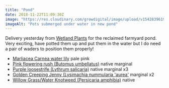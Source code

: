 ```yaml
---
title: "Pond"
date: 2018-11-22T11:09:30Z
image: "https://res.cloudinary.com/growdigital/image/upload/v1542839619/pond-plants-7C7BD299.jpg"
imageAlt: "Pots submerged under water in new pond"
---
```


Delivery yesterday from [Wetland Plants](https://wetland-plants.co.uk) for the reclaimed farmyard pond. Very exciting, have potted them up and put them in the water but I do need a pair of waders to position them properly!

* [Marliacea Carnea water lily](https://wetland-plants.co.uk/shop/water-lilies/marliacea-carnea/) pale pink
* [Pink flowering rush (Butomus umbellatus)](https://wetland-plants.co.uk/shop/marginal-pond-plants/butomus-alba/) native marginal
* [Purple loosestrife (Lythrum salicaria)](https://wetland-plants.co.uk/shop/british-native/lythrum-salicaria-purple-lossestrife-native/) native marginal x3
* [Golden Creeping Jenny (Lysimachia nummularia 'aurea'](https://wetland-plants.co.uk/shop/marginal-pond-plants/lysimachia-nummularia-aurea/) marginal x2
* [Willow Grass/Water Knotweed (Persicaria amphibia)](https://wetland-plants.co.uk/shop/aquatic-pond-plants/polygonum-amphibum-willow-grass-or-amphibius-bistrowort/) native
